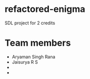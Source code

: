 # refactored-enigma

SDL project for 2 credits

# Team members
- Aryaman Singh Rana
- Jaisurya R S
- 
-
